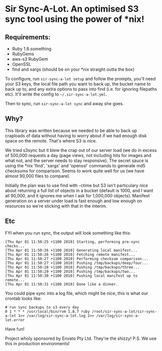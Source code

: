 # Sir Sync-A-Lot. An optimised S3 sync tool using the power of *nix!

## Requirements:

* Ruby 1.8.something
* RubyGems
* aws-s3 RubyGem
* OpenSSL
* find and xargs (should be on your *nix straight outta the box)

To configure, run <code>sir-sync-a-lot setup</code> and follow the prompts, you'll
need your S3 keys, the local file path you want to back up, the bucket name
to back up to, and any extra options to pass into find (i.e. for ignoring
filepaths etc). It'll write the config to <code>~/.sir-sync-a-lot.yml</code>.

Then to sync, run <code>sir-sync-a-lot sync</code> and away she goes.

## Why?

This library was written because we needed to be able to back up craploads of
data without having to worry about if we had enough disk space on the remote. 
That's where S3 is nice. 

We tried s3sync but it blew the crap out of our server load (we do in excess of
500,000 requests a day (page views, not including hits for images and what not,
and the server needs to stay responsive). The secret sauce is using the *nix 
'find', 'xargs' and 'openssl' commands to generate md5 checksums for comparison. 
Seems to work quite well for us (we have almost 90,000 files to compare).

Initially the plan was to use find with -ctime but S3 isn't particulary nice about
returning a full list of objects in a bucket (default is 1000, and I want all 
90,000, and it ignores me when I ask for 1,000,000 objects). Manifest generation
on a server under load is fast enough and low enough on resources so we're sticking
with that in the interim.

## Etc

FYI when you run sync, the output will look something like this:

    [Thu Apr 01 11:50:25 +1100 2010] Starting, performing pre-sync checks...
    [Thu Apr 01 11:50:26 +1100 2010] Generating local manifest...
    [Thu Apr 01 11:50:26 +1100 2010] Fetching remote manifest...
    [Thu Apr 01 11:50:27 +1100 2010] Performing checksum comparison...
    [Thu Apr 01 11:50:27 +1100 2010] Pushing /tmp/backups/deep/four...
    [Thu Apr 01 11:50:28 +1100 2010] Pushing /tmp/backups/three...
    [Thu Apr 01 11:50:29 +1100 2010] Pushing /tmp/backups/two...
    [Thu Apr 01 11:50:30 +1100 2010] Pushing local manifest up to remote...
    [Thu Apr 01 11:50:31 +1100 2010] Done like a dinner.

You could pipe sync into a log file, which might be nice, this is what our crontab 
looks like:

    # run sync backups to s3 every day
    0 1 * * * /usr/local/bin/rvm 1.8.7 ruby /root/sir-sync-a-lot/sir-sync-a-lot 1>> /var/log/sir-sync-a-lot.log 2>> /var/log/sir-sync-a-lot.error

Have fun!

Project wholy sponsored by Envato Pty Ltd. They're the shizzy! P.S. We use this
in production environments!
